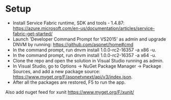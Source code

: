 Setup
================



- Install Service Fabric runtime, SDK and tools - 1.4.87: https://azure.microsoft.com/en-us/documentation/articles/service-fabric-get-started/
- Launch 'Developer Command Prompt for VS2015' as admin and upgrade DNVM by running: https://github.com/aspnet/home#cmd
- In the command prompt, run dnvm install 1.0.0-rc2-16357 -a x86 -u.
- In the command prompt, run dnvm install 1.0.0-rc2-16357 -a x64 -u.
- Clone the repo and open the solution in Visual Studio running as admin.
- In Visual Studio, go to Options -> NuGet Package Manager -> Package Sources, and add a new package source: https://www.myget.org/F/aspnetvnext/api/v3/index.json.
- After all the packages are restored, F5 to run the app.


Also add nuget feed for xunit
https://www.myget.org/F/xunit/ 